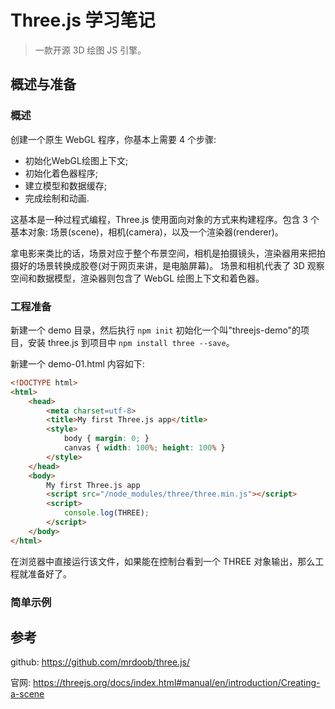 # Three.js 学习笔记

> 一款开源 3D 绘图 JS 引擎。

## 概述与准备

### 概述

创建一个原生 WebGL 程序，你基本上需要 4 个步骤:

- 初始化WebGL绘图上下文;
- 初始化着色器程序;
- 建立模型和数据缓存;
- 完成绘制和动画.

这基本是一种过程式编程，Three.js 使用面向对象的方式来构建程序。包含 3 个基本对象: 场景(scene)，相机(camera)，以及一个渲染器(renderer)。

拿电影来类比的话，场景对应于整个布景空间，相机是拍摄镜头，渲染器用来把拍摄好的场景转换成胶卷(对于网页来讲，是电脑屏幕)。 场景和相机代表了 3D 观察空间和数据模型，渲染器则包含了 WebGL 绘图上下文和着色器。

### 工程准备

新建一个 demo 目录，然后执行 `npm init` 初始化一个叫"threejs-demo"的项目，安装 three.js 到项目中 `npm install three --save`。

新建一个 demo-01.html 内容如下:

```html
<!DOCTYPE html>
<html>
	<head>
		<meta charset=utf-8>
		<title>My first Three.js app</title>
		<style>
			body { margin: 0; }
			canvas { width: 100%; height: 100% }
		</style>
	</head>
	<body>
        My first Three.js app
		<script src="/node_modules/three/three.min.js"></script>
		<script>
			console.log(THREE);
		</script>
	</body>
</html>
```

在浏览器中直接运行该文件，如果能在控制台看到一个 THREE 对象输出，那么工程就准备好了。



### 简单示例

## 参考


github: https://github.com/mrdoob/three.js/

官网: https://threejs.org/docs/index.html#manual/en/introduction/Creating-a-scene

